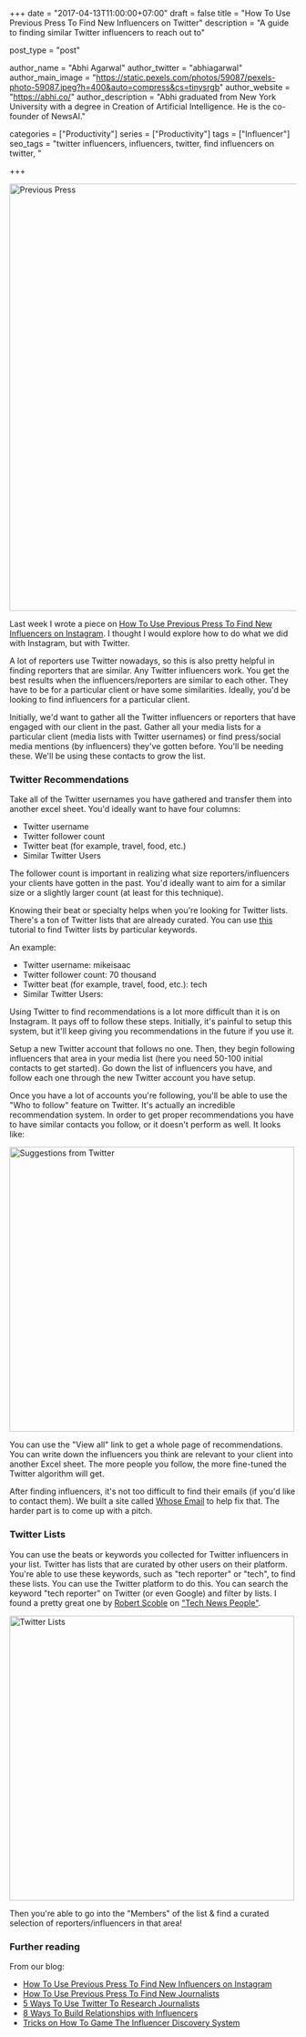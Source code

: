 +++
date = "2017-04-13T11:00:00+07:00"
draft = false
title = "How To Use Previous Press To Find New Influencers on Twitter"
description = "A guide to finding similar Twitter influencers to reach out to"

post_type = "post"

author_name = "Abhi Agarwal"
author_twitter = "abhiagarwal"
author_main_image = "https://static.pexels.com/photos/59087/pexels-photo-59087.jpeg?h=400&auto=compress&cs=tinysrgb"
author_website = "https://abhi.co/"
author_description = "Abhi graduated from New York University with a degree in Creation of Artificial Intelligence. He is the co-founder of NewsAI."

categories = ["Productivity"]
series = ["Productivity"]
tags = ["Influencer"]
seo_tags = "twitter influencers, influencers, twitter, find influencers on twitter, "

+++

<img src="https://static.pexels.com/photos/59087/pexels-photo-59087.jpeg?w=750" width="750px" alt="Previous Press">

Last week I wrote a piece on [How To Use Previous Press To Find New Influencers on Instagram](https://www.newsai.co/blog/use-previous-press-to-find-new-influencers/). I thought I would explore how to do what we did with Instagram, but with Twitter.

A lot of reporters use Twitter nowadays, so this is also pretty helpful in finding reporters that are similar. Any Twitter influencers work. You get the best results when the influencers/reporters are similar to each other. They have to be for a particular client or have some similarities. Ideally, you'd be looking to find influencers for a particular client.

Initially, we'd want to gather all the Twitter influencers or reporters that have engaged with our client in the past. Gather all your media lists for a particular client (media lists with Twitter usernames) or find press/social media mentions (by influencers) they've gotten before. You'll be needing these. We'll be using these contacts to grow the list.

### Twitter Recommendations

Take all of the Twitter usernames you have gathered and transfer them into another excel sheet. You'd ideally want to have four columns:

- Twitter username
- Twitter follower count
- Twitter beat (for example, travel, food, etc.)
- Similar Twitter Users

The follower count is important in realizing what size reporters/influencers your clients have gotten in the past. You'd ideally want to aim for a similar size or a slightly larger count (at least for this technique).

Knowing their beat or specialty helps when you're looking for Twitter lists. There's a ton of Twitter lists that are already curated. You can use [this](https://audiense.com/search-lists-twitter/) tutorial to find Twitter lists by particular keywords.

An example:

- Twitter username: mikeisaac
- Twitter follower count: 70 thousand
- Twitter beat (for example, travel, food, etc.): tech
- Similar Twitter Users:

Using Twitter to find recommendations is a lot more difficult than it is on Instagram. It pays off to follow these steps. Initially, it's painful to setup this system, but it'll keep giving you recommendations in the future if you use it.

Setup a new Twitter account that follows no one. Then, they begin following influencers that area in your media list (here you need 50-100 initial contacts to get started). Go down the list of influencers you have, and follow each one through the new Twitter account you have setup.

Once you have a lot of accounts you're following, you'll be able to use the "Who to follow" feature on Twitter. It's actually an incredible recommendation system. In order to get proper recommendations you have to have similar contacts you follow, or it doesn't perform as well. It looks like:

<img src="https://storage.googleapis.com/newsai-main-site/blog/trick-on-how-to-game-the-influencer-discovery-system/2_2.png" width="500px" alt="Suggestions from Twitter">

You can use the "View all" link to get a whole page of recommendations. You can write down the influencers you think are relevant to your client into another Excel sheet. The more people you follow, the more fine-tuned the Twitter algorithm will get.

After finding influencers, it's not too difficult to find their emails (if you'd like to contact them). We built a site called [Whose Email](http://whose.email/) to help fix that. The harder part is to come up with a pitch.

### Twitter Lists

You can use the beats or keywords you collected for Twitter influencers in your list. Twitter has lists that are curated by other users on their platform. You're able to use these keywords, such as "tech reporter" or "tech", to find these lists. You can use the Twitter platform to do this. You can search the keyword "tech reporter" on Twitter (or even Google) and filter by lists. I found a pretty great one by [Robert Scoble](https://twitter.com/scobleizer) on ["Tech News People"](https://twitter.com/scobleizer/lists/tech-news-people?lang=en).

<img src="https://storage.googleapis.com/newsai-main-site/blog/use-previous-press-to-find-new-influencers-twitter/1.png" width="500px" alt="Twitter Lists">

Then you're able to go into the "Members" of the list & find a curated selection of reporters/influencers in that area!

### Further reading

From our blog:

- [How To Use Previous Press To Find New Influencers on Instagram](https://www.newsai.co/blog/use-previous-press-to-find-new-influencers/)
- [How To Use Previous Press To Find New Journalists](https://www.newsai.co/blog/use-previous-press-to-find-new-journalists/)
- [5 Ways To Use Twitter To Research Journalists](https://www.newsai.co/blog/using-twitter-to-research-journalists/)
- [8 Ways To Build Relationships with Influencers](https://www.newsai.co/blog/build-relationships-with-influencers/)
- [Tricks on How To Game The Influencer Discovery System](https://www.newsai.co/blog/trick-on-how-to-game-the-influencer-discovery-system/)
